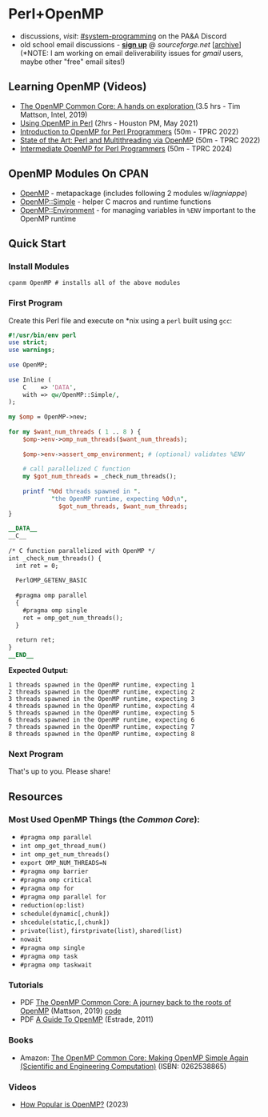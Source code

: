 # Perl+OpenMP

* discussions, _visit_: [#system-programming](https://discord.gg/WKz6bGnn9B) on the PA&A Discord
* old school email discussions - **[sign up](https://sourceforge.net/projects/perl-openmp/lists/perl-openmp-discuss)** @ _sourceforge.net_ [[archive](https://sourceforge.net/p/perl-openmp/mailman/perl-openmp-discuss/)]
<br/>(*NOTE: I am working on email deliverability issues for _gmail_ users, maybe other "free" email sites!)

## Learning OpenMP (Videos)

* [The OpenMP Common Core: A hands on exploration
](https://www.youtube.com/watch?v=T0csnAirv-U) (3.5 hrs - Tim Mattson, Intel, 2019)
* [Using OpenMP in Perl](https://www.youtube.com/watch?v=wHjmxGJd7rQ) (2hrs - Houston PM, May 2021)
* [Introduction to OpenMP for Perl Programmers](https://www.youtube.com/watch?v=4SRR2-uGg40) (50m - TPRC 2022)
* [State of the Art: Perl and Multithreading via OpenMP](https://www.youtube.com/watch?v=4SRR2-uGg40) (50m - TPRC 2022)
* [Intermediate OpenMP for Perl Programmers](https://www.youtube.com/watch?v=_pzG5DerDT0) (50m - TPRC 2024)

## OpenMP Modules On CPAN

* [OpenMP](https://metacpan.org/pod/OpenMP) - metapackage (includes following 2 modules w/_lagniappe_)
* [OpenMP::Simple](https://metacpan.org/pod/OpenMP::Simple) - helper C macros and runtime functions
* [OpenMP::Environment](https://metacpan.org/pod/OpenMP::Environment) - for managing variables in `%ENV` important to the OpenMP runtime

## Quick Start
### Install Modules

`cpanm OpenMP # installs all of the above modules`

### First Program

Create this Perl file and execute on *nix using a `perl` built using `gcc`:

```perl
#!/usr/bin/env perl
use strict;
use warnings;
   
use OpenMP;
   
use Inline (
    C    => 'DATA',
    with => qw/OpenMP::Simple/,
);
   
my $omp = OpenMP->new;
   
for my $want_num_threads ( 1 .. 8 ) {
    $omp->env->omp_num_threads($want_num_threads);
 
    $omp->env->assert_omp_environment; # (optional) validates %ENV
 
    # call parallelized C function
    my $got_num_threads = _check_num_threads();
 
    printf "%0d threads spawned in ".
            "the OpenMP runtime, expecting %0d\n",
              $got_num_threads, $want_num_threads;
}
 
__DATA__
__C__
 
/* C function parallelized with OpenMP */
int _check_num_threads() {
  int ret = 0;
    
  PerlOMP_GETENV_BASIC
   
  #pragma omp parallel
  {
    #pragma omp single
    ret = omp_get_num_threads();
  }
 
  return ret;
}
__END__
```
**Expected Output:**

```
1 threads spawned in the OpenMP runtime, expecting 1
2 threads spawned in the OpenMP runtime, expecting 2
3 threads spawned in the OpenMP runtime, expecting 3
4 threads spawned in the OpenMP runtime, expecting 4
5 threads spawned in the OpenMP runtime, expecting 5
6 threads spawned in the OpenMP runtime, expecting 6
7 threads spawned in the OpenMP runtime, expecting 7
8 threads spawned in the OpenMP runtime, expecting 8
```

### Next Program

That's up to you. Please share!

## Resources
### Most Used OpenMP Things (the _Common Core_):

* `#pragma omp parallel`
* `int omp_get_thread_num()`
* `int omp_get_num_threads()`
* `export OMP_NUM_THREADS=N`
* `#pragma omp barrier`
* `#pragma omp critical`
* `#pragma omp for`
* `#pragma omp parallel for`
* `reduction(op:list)`
* `schedule(dynamic[,chunk])`
* `shcedule(static,[,chunk])`
* `private(list)`, `firstprivate(list)`, `shared(list)`
* `nowait`
* `#pragma omp single`
* `#pragma omp task`
* `#pragma omp taskwait`


### Tutorials

* PDF [The OpenMP Common Core: A journey back to the roots of OpenMP](https://www.openmp.org/wp-content/uploads/SC19-Mattson-Common-Core.pdf) (Mattson, 2019) [code](https://github.com/Perl-OpenMP/openmp-tutorial)
* PDF [A Guide To OpenMP](https://cscads.rice.edu/openmp-combined.pdf) (Estrade, 2011)

### Books

* Amazon: [The OpenMP Common Core: Making OpenMP Simple Again (Scientific and Engineering Computation)](https://www.amazon.com/OpenMP-Common-Core-Engineering-Computation/dp/0262538865) (ISBN: 0262538865)

### Videos

* [How Popular is OpenMP?](https://www.youtube.com/watch?v=VkOou-_hhTU) (2023)

